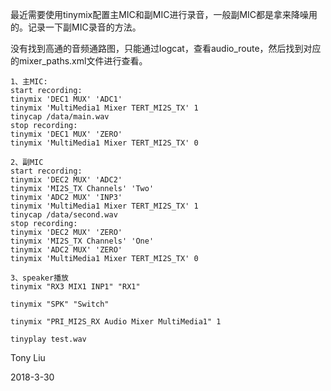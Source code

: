 最近需要使用tinymix配置主MIC和副MIC进行录音，一般副MIC都是拿来降噪用的。记录一下副MIC录音的方法。

没有找到高通的音频通路图，只能通过logcat，查看audio_route，然后找到对应的mixer_paths.xml文件进行查看。
```
1、主MIC:
start recording:
tinymix 'DEC1 MUX' 'ADC1'
tinymix 'MultiMedia1 Mixer TERT_MI2S_TX' 1
tinycap /data/main.wav
stop recording:
tinymix 'DEC1 MUX' 'ZERO'
tinymix 'MultiMedia1 Mixer TERT_MI2S_TX' 0

2、副MIC
start recording:
tinymix 'DEC2 MUX' 'ADC2'
tinymix 'MI2S_TX Channels' 'Two'
tinymix 'ADC2 MUX' 'INP3'
tinymix 'MultiMedia1 Mixer TERT_MI2S_TX' 1
tinycap /data/second.wav
stop recording:
tinymix 'DEC2 MUX' 'ZERO'
tinymix 'MI2S_TX Channels' 'One'
tinymix 'ADC2 MUX' 'ZERO'
tinymix 'MultiMedia1 Mixer TERT_MI2S_TX' 0

3、speaker播放
tinymix "RX3 MIX1 INP1" "RX1"

tinymix "SPK" "Switch"

tinymix "PRI_MI2S_RX Audio Mixer MultiMedia1" 1
           
tinyplay test.wav

```

Tony Liu

2018-3-30